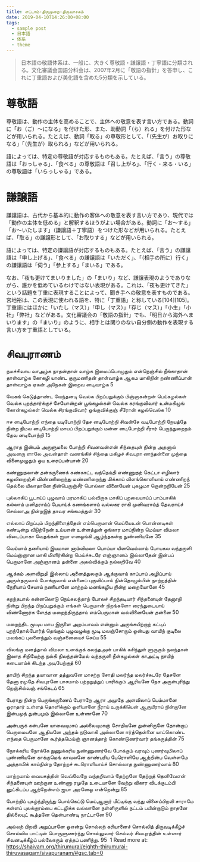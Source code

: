 ```yaml
---
title: எட்டாம்-திருமுறை-திருவாசகம்
date: 2019-04-10T14:26:00+08:00
tags:
  - sample post
  - 日本語
  - 体系
  - theme
---
```


> 日本語の敬語体系は、一般に、大きく尊敬語・謙譲語・丁寧語に分類される。文化審議会国語分科会は、2007年2月に「敬語の指針」を答申し、これに丁重語および美化語を含めた5分類を示している。

# 尊敬語

尊敬語は、動作の主体を高めることで、主体への敬意を表す言い方である。動詞に「お（ご）～になる」を付けた形、また、助動詞「（ら）れる」を付けた形などが用いられる。たとえば、動詞「取る」の尊敬形として、「（先生が）お取りになる」「（先生が）取られる」などが用いられる。

<!--more-->

語によっては、特定の尊敬語が対応するものもある。たとえば、「言う」の尊敬語は「おっしゃる」、「食べる」の尊敬語は「召し上がる」、「行く・来る・いる」の尊敬語は「いらっしゃる」である。

# 謙譲語

謙譲語は、古代から基本的に動作の客体への敬意を表す言い方であり、現代では「動作の主体を低める」と解釈するほうがよい場合がある。動詞に「お～する」「お～いたします」（謙譲語＋丁寧語）をつけた形などが用いられる。たとえば、「取る」の謙譲形として、「お取りする」などが用いられる。

語によっては、特定の謙譲語が対応するものもある。たとえば、「言う」の謙譲語は「申し上げる」、「食べる」の謙譲語は「いただく」、「（相手の所に）行く」の謙譲語は「伺う」「参上する」「まいる」である。

なお、「夜も更けてまいりました」の「まいり」など、謙譲表現のようでありながら、誰かを低めているわけではない表現がある。これは、「夜も更けてきた」という話題を丁重に表現することによって、聞き手への敬意を表すものである。宮地裕は、この表現に使われる語を、特に「丁重語」と称している[104][105]。丁重語にはほかに「いたし（マス）」「申し（マス）」「存じ（マス）」「小生」「小社」「弊社」などがある。文化審議会の「敬語の指針」でも、「明日から海外へまいります」の「まいり」のように、相手とは関りのない自分側の動作を表現する言い方を丁重語としている。

# சிவபுராணம்

நமச்சிவாய வாஅழ்க நாதன்தாள் வாழ்க
இமைப்பொழுதும் என்நெஞ்சில் நீங்காதான் தாள்வாழ்க
கோகழி யாண்ட குருமணிதன் தாள்வாழ்க
ஆகம மாகிநின் றண்ணிப்பான் தாள்வாழ்க
ஏகன் அநேகன் இறைவ னடிவாழ்க 5

வேகங் கெடுத்தாண்ட வேந்தனடி வெல்க
பிறப்பறுக்கும் பிஞ்ஞகன்றன் பெய்கழல்கள் வெல்க
புறத்தார்க்குச் சேயோன்றன் பூங்கழல்கள் வெல்க
கரங்குவிவார் உள்மகிழுங் கோன்கழல்கள் வெல்க
சிரங்குவிவார் ஓங்குவிக்குஞ் சீரோன் கழல்வெல்க 10

ஈச னடிபோற்றி எந்தை யடிபோற்றி
தேச னடிபோற்றி சிவன்சே வடிபோற்றி
நேயத்தே நின்ற நிமல னடிபோற்றி
மாயப் பிறப்பறுக்கும் மன்ன னடிபோற்றி
சீரார் பெருந்துறைநம் தேவ னடிபோற்றி 15

ஆராத இன்பம் அருளுமலை போற்றி
சிவனவன்என் சிந்தையுள் நின்ற அதனால்
அவனரு ளாலே அவன்தாள் வணங்கிச்
சிந்தை மகிழச் சிவபுரா ணந்தன்னை
முந்தை வினைமுழுதும் ஓய உரைப்பன்யான் 20

கண்ணுதலான் தன்கருணைக் கண்காட்ட வந்தெய்தி
எண்ணுதற் கெட்டா எழிலார் கழலிறைஞ்சி
விண்ணிறைந்து மண்ணிறைந்து மிக்காய் விளங்கொளியாய்
எண்ணிறந் தெல்லை யிலாதானே நின்பெருஞ்சீர்
பொல்லா வினையேன் புகழுமா றொன்றறியேன் 25

புல்லாகிப் பூடாய்ப் புழுவாய் மரமாகிப்
பல்விருக மாகிப் பறவையாய்ப் பாம்பாகிக்
கல்லாய் மனிதராய்ப் பேயாய்க் கணங்களாய்
வல்லசுர ராகி முனிவராய்த் தேவராய்ச்
செல்லாஅ நின்றஇத் தாவர சங்கமத்துள் 30

எல்லாப் பிறப்பும் பிறந்திளைத்தேன் எம்பெருமான்
மெய்யேஉன் பொன்னடிகள் கண்டின்று வீடுற்றேன்
உய்யஎன் உள்ளத்துள் ஓங்கார மாய்நின்ற
மெய்யா விமலா விடைப்பாகா வேதங்கள்
ஐயா எனஓங்கி ஆழ்ந்தகன்ற நுண்ணியனே 35

வெய்யாய் தணியாய் இயமான னாம்விமலா
பொய்யா யினவெல்லாம் போயகல வந்தருளி
மெய்ஞ்ஞான மாகி மிளிர்கின்ற மெய்ச்சுடரே
எஞ்ஞானம் இல்லாதேன் இன்பப் பெருமானே
அஞ்ஞானம் தன்னை அகல்விக்கும் நல்லறிவே 40

ஆக்கம் அளவிறுதி இல்லாய் அனைத்துலகும்
ஆக்குவாய் காப்பாய் அழிப்பாய் அருள்தருவாய்
போக்குவாய் என்னைப் புகுவிப்பாய் நின்தொழும்பின்
நாற்றத்தின் நேரியாய் சேயாய் நணியானே
மாற்றம் மனங்கழிய நின்ற மறையோனே 45

கறந்தபால் கன்னலொடு நெய்கலந்தாற் போலச்
சிறந்தடியார் சிந்தனையுள் தேனூறி நின்று
பிறந்த பிறப்பறுக்கும் எங்கள் பெருமான்
நிறங்களோ ரைந்துடையாய் விண்ணோர்க ளேத்த
மறைந்திருந்தாய் எம்பெருமான் வல்வினையேன் தன்னை 50

மறைந்திட மூடிய மாய இருளை
அறம்பாவம் என்னும் அருங்கயிற்றாற் கட்டிப்
புறந்தோல்போர்த் தெங்கும் புழுவழுக்கு மூடி
மலஞ்சோரும் ஒன்பது வாயிற் குடிலை
மலங்கப் புலனைந்தும் வஞ்சனையைச் செய்ய 55

விலங்கு மனத்தால் விமலா உனக்குக்
கலந்தஅன் பாகிக் கசிந்துள் ளுருகும்
நலந்தான் இலாத சிறியேற்கு நல்கி
நிலந்தன்மேல் வந்தருளி நீள்கழல்கள் காஅட்டி
நாயிற் கடையாய்க் கிடந்த அடியேற்குத் 60

தாயிற் சிறந்த தயாவான தத்துவனே
மாசற்ற சோதி மலர்ந்த மலர்ச்சுடரே
தேசனே தேனா ரமுதே சிவபுரனே
பாசமாம் பற்றறுத்துப் பாரிக்கும் ஆரியனே
நேச அருள்புரிந்து நெஞ்சில்வஞ் சங்கெடப் 65

பேராது நின்ற பெருங்கருணைப் பேராறே
ஆரா அமுதே அளவிலாப் பெம்மானே
ஓராதார் உள்ளத் தொளிக்கும் ஒளியானே
நீராய் உருக்கியென் ஆருயிராய் நின்றானே
இன்பமுந் துன்பமும் இல்லானே உள்ளானே 70

அன்பருக் கன்பனே யாவையுமாய் அல்லையுமாஞ்
சோதியனே துன்னிருளே தோன்றாப் பெருமையனே
ஆதியனே அந்தம் நடுவாகி அல்லானே
ஈர்த்தென்னை யாட்கொண்ட எந்தை பெருமானே
கூர்த்தமெய்ஞ் ஞானத்தாற் கொண்டுணர்வார் தங்கருத்தின் 75

நோக்கரிய நோக்கே நுணுக்கரிய நுண்ணுணர்வே
போக்கும் வரவும் புணர்வுமிலாப் புண்ணியனே
காக்குமெங் காவலனே காண்பரிய பேரொளியே
ஆற்றின்ப வெள்ளமே அத்தாமிக் காய்நின்ற
தோற்றச் சுடரொளியாய்ச் சொல்லாத நுண்ணுணர்வாய் 80

மாற்றமாம் வையகத்தின் வெவ்வேறே வந்தறிவாம்
தேற்றனே தேற்றத் தெளிவேஎன் சிந்தனையுள்
ஊற்றான உண்ணா ரமுதே உடையானே
வேற்று விகார விடக்குடம்பி னுட்கிடப்ப
ஆற்றேன்எம் ஐயா அரனேஓ என்றென்று 85

போற்றிப் புகழ்ந்திருந்து பொய்கெட்டு மெய்ஆனார்
மீட்டிங்கு வந்து வினைப்பிறவி சாராமே
கள்ளப் புலக்குரம்பை கட்டழிக்க வல்லானே
நள்ளிருளில் நட்டம் பயின்றாடும் நாதனே
தில்லையுட் கூத்தனே தென்பாண்டி நாட்டானே 90

அல்லற் பிறவி அறுப்பானே ஓஎன்று
சொல்லற் கரியானைச் சொல்லித் திருவடிக்கீழ்ச்
சொல்லிய பாட்டின் பொருளுணர்ந்து சொல்லுவார்
செல்வர் சிவபுரத்தின் உள்ளார் சிவனடிக்கீழ்ப்
பல்லோரும் ஏத்தப் பணிந்து. 95  1 
Read more at: https://shaivam.org/thirumurai/eighth-thirumurai-thiruvasagam/sivapuranam/#gsc.tab=0
